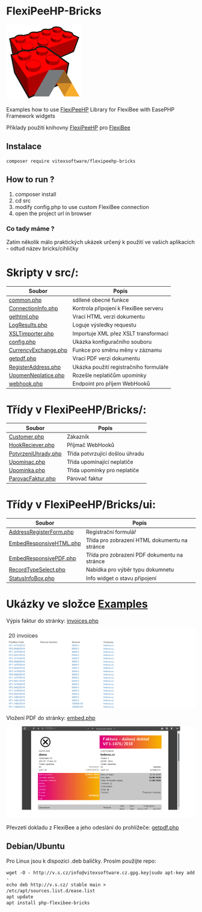 # FlexiPeeHP-Bricks
![Project Logo](https://raw.githubusercontent.com/VitexSoftware/FlexiPeeHP-Bricks/master/project-logo.png "Project Logo")

Examples how to use [FlexiPeeHP](https://github.com/Spoje-NET/FlexiPeeHP) Library for FlexiBee with EasePHP Framework widgets

Příklady použití knihovny [FlexiPeeHP](https://github.com/Spoje-NET/FlexiPeeHP) pro [FlexiBee](https://flexibee.eu/)


Instalace
----------

    composer require vitexsoftware/flexipeehp-bricks




How to run ?
------------

1) composer install
2) cd src
3) modify config.php to use custom FlexiBee connection
4) open the project url in browser


### Co tady máme ?

Zatím několik málo praktických ukázek určený k použití ve vašich aplikacích - odtud název bricks/cihličky

# Skripty v src/:

| Soubor                                                        | Popis                                 |
| ------------------------------------------------------------- | --------------------------------------|
| [common.php](src/common.php)                                  | sdílené obecné funkce
| [ConnectionInfo.php](src/ConnectionInfo.php)                  | Kontrola připojení k FlexiBee serveru   
| [gethtml.php](src/gethtml.php)                                | Vrací HTML verzi dokumentu 
| [LogResults.php](src/LogResults.php)                          | Loguje výsledky requestu      
| [XSLTimporter.php](src/XSLTimporter.php)                      | Importuje XML přez XSLT transformaci
| [config.php](src/config.php)                                  | Ukázka konfiguračního souboru 
| [CurrencyExchange.php](src/CurrencyExchange.php)              | Funkce pro směnu měny v záznamu 
| [getpdf.php](src/getpdf.php)                                  | Vrací PDF verzi dokumentu  
| [RegisterAddress.php](src/RegisterAddress.php)                | Ukázka použití registračního formuláře
| [UpomenNeplatice.php](src/UpomenNeplatice.php)                | Rozešle neplatičům upomínky
| [webhook.php](src/RegisterAddress.php)                        | Endpoint pro příjem WebHooků

# Třídy v FlexiPeeHP/Bricks/:

| Soubor                                                        | Popis                                 |
| ------------------------------------------------------------- | --------------------------------------|
| [Customer.php](FlexiPeeHP/Bricks/Customer.php)| Zákazník
| [HookReciever.php](FlexiPeeHP/Bricks/HookReciever.php)| Příjmač WebHooků
| [PotvrzeniUhrady.php](FlexiPeeHP/Bricks/HookReciever.php)| Třída potvrzující došlou úhradu
| [Upominac.php](FlexiPeeHP/Bricks/HookReciever.php)| Třída upomínající neplatiče
| [Upominka.php](FlexiPeeHP/Bricks/Upominka.php)| Třída upomínky pro neplatiče
| [ParovacFaktur.php](FlexiPeeHP/Bricks/ParovacFaktur.php)| Párovač faktur

# Třídy v FlexiPeeHP/Bricks/ui:

| Soubor                                                        | Popis                                 |
| ------------------------------------------------------------- | --------------------------------------|
| [AddressRegisterForm.php](FlexiPeeHP/Bricks/ui/AddressRegisterForm.php)| Registrační formulář
| [EmbedResponsiveHTML.php](FlexiPeeHP/Bricks/ui/EmbedResponsiveHTML.php)| Třída pro zobrazení HTML dokumentu na stránce 
| [EmbedResponsivePDF.php](FlexiPeeHP/Bricks/ui/EmbedResponsivePDF.php)  | Třída pro zobrazení PDF dokumentu na stránce 
| [RecordTypeSelect.php](FlexiPeeHP/Bricks/ui/RecordTypeSelect.php)      | Nabídka pro výběr typu dokumnetu 
| [StatusInfoBox.php](FlexiPeeHP/Bricks/ui/StatusInfoBox.php)            | Info widget o stavu připojení


Ukázky ve složce [Examples](Examples)
=====================================

Výpis faktur do stránky: [invoices.php](Examples/invoices.php)

![Výpis](https://raw.githubusercontent.com/VitexSoftware/FlexiPeeHP-Bricks/master/Examples/invoices.png)

Vložení PDF do stránky: [embed.php](Examples/embed.php)

![Vložení](https://raw.githubusercontent.com/VitexSoftware/FlexiPeeHP-Bricks/master/Examples/embed.png)

Převzetí dokladu z FlexiBee a jeho odeslání do prohlížeče: [getpdf.php](Examples/getpdf.php)

Debian/Ubuntu
-------------

Pro Linux jsou k dispozici .deb balíčky. Prosím použijte repo:

    wget -O - http://v.s.cz/info@vitexsoftware.cz.gpg.key|sudo apt-key add -
    echo deb http://v.s.cz/ stable main > /etc/apt/sources.list.d/ease.list
    apt update
    apt install php-flexibee-bricks
